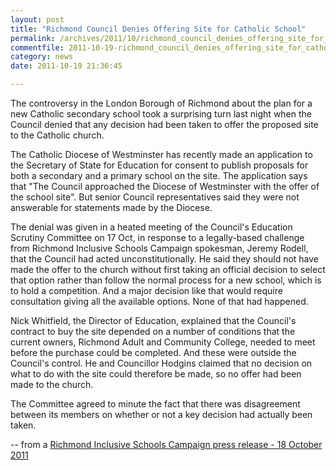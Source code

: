 ```yaml
---
layout: post
title: "Richmond Council Denies Offering Site for Catholic School"
permalink: /archives/2011/10/richmond_council_denies_offering_site_for_catholic.html
commentfile: 2011-10-19-richmond_council_denies_offering_site_for_catholic
category: news
date: 2011-10-19 21:36:45

---
```


The controversy in the London Borough of Richmond about the plan for a new Catholic secondary school took a surprising turn last night when the Council denied that any decision had been taken to offer the proposed site to the Catholic church.

The Catholic Diocese of Westminster has recently made an application to the Secretary of State for Education for consent to publish proposals for both a secondary and a primary school on the site. The application says that "The Council approached the Diocese of Westminster with the offer of the school site". But senior Council representatives said they were not answerable for statements made by the Diocese.

The denial was given in a heated meeting of the Council's Education Scrutiny Committee on 17 Oct, in response to a legally-based challenge from Richmond Inclusive Schools Campaign spokesman, Jeremy Rodell, that the Council had acted unconstitutionally. He said they should not have made the offer to the church without first taking an official decision to select that option rather than follow the normal process for a new school, which is to hold a competition. And a major decision like that would require consultation giving all the available options. None of that had happened.

Nick Whitfield, the Director of Education, explained that the Council's contract to buy the site depended on a number of conditions that the current owners, Richmond Adult and Community College, needed to meet before the purchase could be completed. And these were outside the Council's control. He and Councillor Hodgins claimed that no decision on what to do with the site could therefore be made, so no offer had been made to the church.

The Committee agreed to minute the fact that there was disagreement between its members on whether or not a key decision had actually been taken.

-- from a [Richmond Inclusive Schools Campaign press release - 18 October 2011](http://www.richmondinclusiveschools.org.uk/files/?folder_id=6143985)

